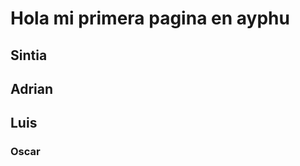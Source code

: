 <h1>Hola mi primera pagina en ayphu</h1>
<h2>Sintia</h2>
<h2>Adrian</h2>
<h2>Luis</h2>
<h3>Oscar</h3>
